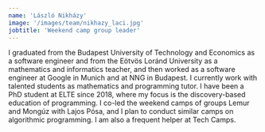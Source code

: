 ```yaml
---
name: 'László Nikházy'
image: '/images/team/nikhazy_laci.jpg'
jobtitle: 'Weekend camp group leader'
---
```


I graduated from the Budapest University of Technology and Economics as a software engineer and from the Eötvös Loránd University as a mathematics and informatics teacher, and then worked as a software engineer at Google in Munich and at NNG in Budapest. I currently work with talented students as mathematics and programming tutor. I have been a PhD student at ELTE since 2018, where my focus is the discovery-based education of programming. I co-led the weekend camps of groups Lemur and Mongúz with Lajos Pósa, and I plan to conduct similar camps on algorithmic programming. I am also a frequent helper at Tech Camps.
